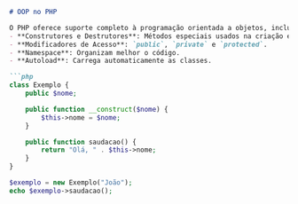 
```markdown
# OOP no PHP

O PHP oferece suporte completo à programação orientada a objetos, incluindo:
- **Construtores e Destrutores**: Métodos especiais usados na criação e destruição de objetos.
- **Modificadores de Acesso**: `public`, `private` e `protected`.
- **Namespace**: Organizam melhor o código.
- **Autoload**: Carrega automaticamente as classes.

```php
class Exemplo {
    public $nome;

    public function __construct($nome) {
        $this->nome = $nome;
    }

    public function saudacao() {
        return "Olá, " . $this->nome;
    }
}

$exemplo = new Exemplo("João");
echo $exemplo->saudacao();
